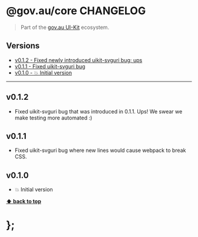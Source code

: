 @gov.au/core CHANGELOG
======================

> Part of the [gov.au UI-Kit](https://github.com/govau/uikit/) ecosystem.


## Versions

* [v0.1.2 - Fixed newly introduced uikit-svguri bug; ups](v012)
* [v0.1.1 - Fixed uikit-svguri bug](v011)
* [v0.1.0 - 💥 Initial version](v010)


----------------------------------------------------------------------------------------------------------------------------------------------------------------


## v0.1.2

- Fixed uikit-svguri bug that was introduced in 0.1.1. Ups! We swear we make testing more automated :)


## v0.1.1

- Fixed uikit-svguri bug where new lines would cause webpack to break CSS.


## v0.1.0

- 💥 Initial version


**[⬆ back to top](#contents)**


# };
